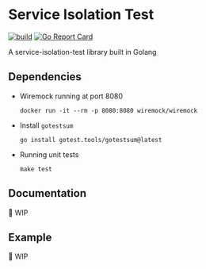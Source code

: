 # Service Isolation Test
[![build](https://github.com/malamsyah/sit/actions/workflows/main.yml/badge.svg)](https://github.com/malamsyah/sit/actions/workflows/main.yml)
[![Go Report Card](https://goreportcard.com/badge/github.com/malamsyah/sit)](https://goreportcard.com/report/github.com/malamsyah/sit)

A service-isolation-test library built in Golang

## Dependencies
* Wiremock running at port 8080
    ```
    docker run -it --rm -p 8080:8080 wiremock/wiremock
    ```
* Install `gotestsum`
    ```
    go install gotest.tools/gotestsum@latest
    ```
* Running unit tests
    ```
    make test
    ```

## Documentation
🚧 WIP

## Example
🚧 WIP